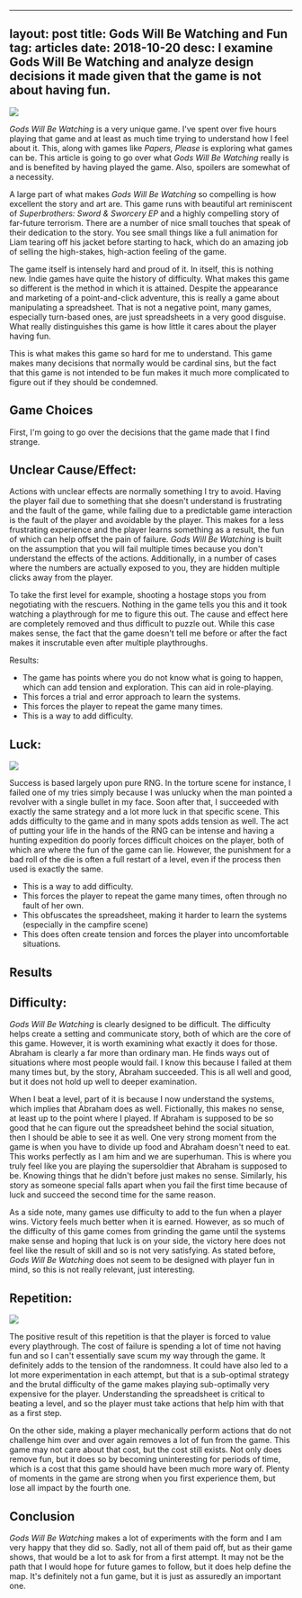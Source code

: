 
---
layout: post
title: Gods Will Be Watching and Fun
tag: articles
date: 2018-10-20
desc: I examine Gods Will Be Watching and analyze design decisions it made given that the game is not about having fun.
---

<img src="http://www.deconstructeam.com/press/gods-will-be-watching/images/gwbw_imgpromo_0.png" />

*Gods Will Be Watching* is a very unique game. I've spent over five hours playing that game and at least as much time trying to understand how I feel about it. This, along with games like *Papers, Please* is exploring what games can be. This article is going to go over what *Gods Will Be Watching* really is and is benefited by having played the game. Also, spoilers are somewhat of a necessity.


A large part of what makes *Gods Will Be Watching* so compelling is how excellent the story and art are. This game runs with beautiful art reminiscent of *Superbrothers: Sword & Sworcery EP* and a highly compelling story of far-future terrorism. There are a number of nice small touches that speak of their dedication to the story. You see small things like a full animation for Liam tearing off his jacket before starting to hack, which do an amazing job of selling the high-stakes, high-action feeling of the game.


The game itself is intensely hard and proud of it. In itself, this is nothing new. Indie games have quite the history of difficulty. What makes this game so different is the method in which it is attained. Despite the appearance and marketing of a point-and-click adventure, this is really a game about manipulating a spreadsheet. That is not a negative point, many games, especially turn-based ones, are just spreadsheets in a very good disguise. What really distinguishes this game is how little it cares about the player having fun.


This is what makes this game so hard for me to understand. This game makes many decisions that normally would be cardinal sins, but the fact that this game is not intended to be fun makes it much more complicated to figure out if they should be condemned.

## Game Choices

First, I'm going to go over the decisions that the game made that I find strange.

## Unclear Cause/Effect:

Actions with unclear effects are normally something I try to avoid. Having the player fail due to something that she doesn't understand is frustrating and the fault of the game, while failing due to a predictable game interaction is the fault of the player and avoidable by the player. This makes for a less frustrating experience and the player learns something as a result, the fun of which can help offset the pain of failure. *Gods Will Be Watching* is built on the assumption that you will fail multiple times because you don't understand the effects of the actions. Additionally, in a number of cases where the numbers are actually exposed to you, they are hidden multiple clicks away from the player.


To take the first level for example, shooting a hostage stops you from negotiating with the rescuers. Nothing in the game tells you this and it took watching a playthrough for me to figure this out. The cause and effect here are completely removed and thus difficult to puzzle out. While this case makes sense, the fact that the game doesn't tell me before or after the fact makes it inscrutable even after multiple playthroughs.


Results:
- The game has points where you do not know what is going to happen, which can add tension and exploration. This can aid in role-playing.
- This forces a trial and error approach to learn the systems.
- This forces the player to repeat the game many times.
- This is a way to add difficulty.

## Luck:
<img src="http://www.deconstructeam.com/press/gods-will-be-watching/images/03.png" />

Success is based largely upon pure RNG. In the torture scene for instance, I failed one of my tries simply because I was unlucky when the man pointed a revolver with a single bullet in my face. Soon after that, I succeeded with exactly the same strategy and a lot more luck in that specific scene. This adds difficulty to the game and in many spots adds tension as well. The act of putting your life in the hands of the RNG can be intense and having a hunting expedition do poorly forces difficult choices on the player, both of which are where the fun of the game can lie. However, the punishment for a bad roll of the die is often a full restart of a level, even if the process then used is exactly the same.
- This is a way to add difficulty.
- This forces the player to repeat the game many times, often through no fault of her own.
- This obfuscates the spreadsheet, making it harder to learn the systems (especially in the campfire scene)
- This does often create tension and forces the player into uncomfortable situations.

## Results
## Difficulty:

*Gods Will Be Watching* is clearly designed to be difficult. The difficulty helps create a setting and communicate story, both of which are the core of this game. However, it is worth examining what exactly it does for those. Abraham is clearly a far more than ordinary man. He finds ways out of situations where most people would fail. I know this because I failed at them many times but, by the story, Abraham succeeded. This is all well and good, but it does not hold up well to deeper examination.


When I beat a level, part of it is because I now understand the systems, which implies that Abraham does as well. Fictionally, this makes no sense, at least up to the point where I played. If Abraham is supposed to be so good that he can figure out the spreadsheet behind the social situation, then I should be able to see it as well. One very strong moment from the game is when you have to divide up food and Abraham doesn't need to eat. This works perfectly as I am him and we are superhuman. This is where you truly feel like you are playing the supersoldier that Abraham is supposed to be. Knowing things that he didn't before just makes no sense. Similarly, his story as someone special falls apart when you fail the first time because of luck and succeed the second time for the same reason.


As a side note, many games use difficulty to add to the fun when a player wins. Victory feels much better when it is earned. However, as so much of the difficulty of this game comes from grinding the game until the systems make sense and hoping that luck is on your side, the victory here does not feel like the result of skill and so is not very satisfying. As stated before, *Gods Will Be Watching* does not seem to be designed with player fun in mind, so this is not really relevant, just interesting.

## Repetition:
<img src="http://www.deconstructeam.com/press/gods-will-be-watching/images/02.png" />

The positive result of this repetition is that the player is forced to value every playthrough. The cost of failure is spending a lot of time not having fun and so I can't essentially save scum my way through the game. It definitely adds to the tension of the randomness. It could have also led to a lot more experimentation in each attempt, but that is a sub-optimal strategy and the brutal difficulty of the game makes playing sub-optimally very expensive for the player. Understanding the spreadsheet is critical to beating a level, and so the player must take actions that help him with that as a first step.


On the other side, making a player mechanically perform actions that do not challenge him over and over again removes a lot of fun from the game. This game may not care about that cost, but the cost still exists. Not only does remove fun, but it does so by becoming uninteresting for periods of time, which is a cost that this game should have been much more wary of. Plenty of moments in the game are strong when you first experience them, but lose all impact by the fourth one.

## Conclusion

*Gods Will Be Watching* makes a lot of experiments with the form and I am very happy that they did so. Sadly, not all of them paid off, but as their game shows, that would be a lot to ask for from a first attempt. It may not be the path that I would hope for future games to follow, but it does help define the map. It's definitely not a fun game, but it is just as assuredly an important one.

